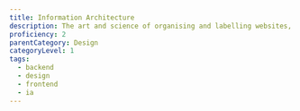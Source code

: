 ```yaml
---
title: Information Architecture
description: The art and science of organising and labelling websites, intranets, online communities and software to support usability and findability.
proficiency: 2
parentCategory: Design
categoryLevel: 1
tags:
  - backend
  - design
  - frontend
  - ia
---
```


